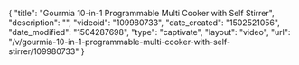 {
    "title": "Gourmia 10-in-1 Programmable Multi Cooker with Self Stirrer",
    "description": "",
    "videoid": "109980733",
    "date_created": "1502521056",
    "date_modified": "1504287698",
    "type": "captivate",
    "layout": "video",
    "url": "\/v\/gourmia-10-in-1-programmable-multi-cooker-with-self-stirrer\/109980733"
}